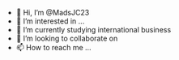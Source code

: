 - 👋 Hi, I’m @MadsJC23
- 👀 I’m interested in ...
- 🌱 I’m currently studying international business
- 💞️ I’m looking to collaborate on 
- 📫 How to reach me ...

<!---
MadsJC23/MadsJC23 is a ✨ special ✨ repository because its `README.md` (this file) appears on your GitHub profile.
You can click the Preview link to take a look at your changes.
--->
